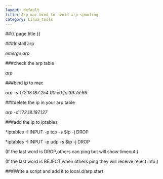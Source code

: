```yaml
---
layout: default
title: Arp_mac bind to avoid arp spoofing
category: Linux_tools
---
```


##{{ page.title }}

###Install arp

*emerge arp*

###check the arp table

*arp*

###bind ip to mac

*arp -s 172.18.187.254 00:e0:fc:39:7d:66*

###delete the ip in your arp table

*arp -d 172.18.187.127*

###add the ip to iptables

*iptables -I INPUT -p tcp -s $ip -j DROP

*iptables -I INPUT -p udp -s $ip -j DROP

(If the last word is DROP,others can ping but will show timeout.)

(If the last word is REJECT,when others ping they will receive reject info.)

###Write a script and add it to local.d/arp.start

